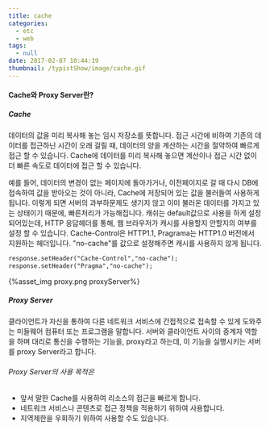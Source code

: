 ```yaml
---
title: cache
categories:
  - etc
  - web
tags:
  - null
date: 2017-02-07 10:44:19
thumbnail: /typistShow/image/cache.gif
---
```


#### Cache와 Proxy Server란?
##### Cache
데이터의 값을 미리 복사해 놓는 임시 저장소를 뜻합니다.
접근 시간에 비하여 기존의 데이터를 접근하닌 시간이 오래 걸릴 때,
데이터의 양을 계산하는 시간을 절약하여 빠르게 접근 할 수 있습니다.
Cache에 데이터를 미리 복사해 놓으면 계산이나 접근 시간 없이
더 빠른 속도로 데이터에 접근 할 수 있습니다.

예를 들어, 데이터의 변경이 없는 페이지에 돌아가거나, 이전페이지로 갈 때
다시 DB에 접속하여 값을 받아오는 것이 아니라, Cache에 저장되어 있는 
값을 불러들여 사용하게 됩니다. 이렇게 되면 서버의 과부하문제도 생기지 않고
이미 불러온 데이터를 가지고 있는 상태이기 때문에, 빠른처리가 가능해집니다.
캐쉬는 default값으로 사용을 하게 설정 되어있는데, HTTP 응답헤더를 통해,
웹 브라우저가 캐시를 사용할지 안할지의 여부를  설정 할 수 있습니다.
Cache-Control은 HTTP1.1, Pragrama는 HTTP1.0 버전에서 지원하는
헤더입니다. "no-cache"를 값으로 설정해주면 캐시를 사용하지 않게 됩니다.

``` jsp
response.setHeader("Cache-Control","no-cache");
response.setHeader("Pragma","no-cache");
```

{%asset_img proxy.png proxyServer%}

##### Proxy Server
클라이언트가 자신을 통하여 다른 네트워크 서비스에 간접적으로 접속할 수 있게
도와주는 미들웨어 컴퓨터 또는 프로그램을 말합니다.
서버와 클라이언트 사이의 중계자 역할을 하며 대리로 통신을 수행하는 기능을,
proxy라고 하는데, 이 기능을 실행시키는 서버를 proxy Server라고 합니다.

###### Proxy Server의 사용 목적은
- 앞서 말한 Cache를 사용하여 리소스의 접근을 빠르게 합니다.
- 네트워크 서비스나 콘텐츠로 접근 정책을 적용하기 위하여 사용합니다.
- 지역제한을 우회하기 위하여 사용할 수도 있습니다.